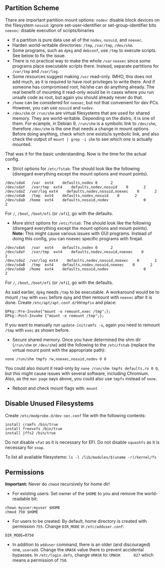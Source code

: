 ## Partition Scheme
There are important partition mount options:
`nodev`: disable block devices on the filesystem
`nosuid`: ignore set-user-identifier or set-group-identifier bits
`noexec`: disable execution of scripts/binaries

+ If a partition is pure data use all of the `nodev`, `nosuid`, and `noexec`.
+ Harden world-writable directories: `/tmp`, `/var/tmp`, `/dev/shm`.
+ Some programs, such as `dpkg` and `debconf`, use `/tmp` to execute scripts. See below to fix the issue.
+ There is no practical way to make the whole `/var` `noexec` since some programs place executable scripts there. Instead, separate partitions for `/var/tmp` and `/var/log`.
+ Some resources suggest making `/usr` read-only. IMHO, this does not add much, as it is required to have root privileges to write there. And if someone has compromised root, he/she can do anything already. The real benefit of mounting it read-only would be in cases where you run unsafe code as root, but again you should already never do that.
+ `/home` can be considered for `noexec`, but not that convenient for dev PCs. However, you can use `nosuid` and `nodev`.
+ `/dev/shm` or `/run/shm` are virtual filesystems that are used for shared memory. They are world-writable. Depending on the distro, it is one of them. For ecample, in Debian 9, `/run/shm` is a symbolic link to `/dev/shm`, therefore `/dev/shm` is the one that needs a change in mount options. Before doing anything, check which one exists/is symbolic link, and also check the output of `mount | grep -i shm` to see which one is actually mounted.

That was it for the basic understanding. Now is the time for the actual config.

+ Strict options for `/etc/fstab`: The should look like the following (disregard everything except the mount options and mount points).
```
/dev/sdaX   /var  ext4    defaults,nodev 0      2
/dev/sdaY   /var/tmp  ext4    defaults,nodev,nosuid    0       2
/dev/sdaZ  /var/log ext4    defaults,nodev,nosuid,noexec    0       2
/dev/sdaB   /tmp  ext4    defaults,nodev,nosuid    0       2
/dev/sdaD  /home  ext4    defaults,nosuid,nodev                0       2
```
For `/`, `/boot`, `/boot/efi` (or `/efi`), go with the defaults.

+ More strict options for `/etc/fstab`: The should look like the following (disregard everything except the mount options and mount points). **Note:** This might cause various issues with GUI programs. Instead of doing this config, you can noexec specific programs with firejail.
```
/dev/sdaX   /var  ext4    defaults,nodev 0      2
/dev/sdaY   /var/tmp  ext4    defaults,nodev,nosuid,noexec    0       2
/dev/sdaZ  /var/log ext4    defaults,nodev,nosuid,noexec    0       2
/dev/sdaB   /tmp  ext4    defaults,nodev,nosuid,noexec    0       2
/dev/sdaD  /home  ext4    defaults,nosuid,nodev                0       2
```
For `/`, `/boot`, `/boot/efi` (or `/efi`), go with the defaults.

As said earlier, `dpkg` needs `/tmp` to be executable. A workaround would be to mount `/tmp` with `exec` before `dpkg` and then remount with `noexec` after it is done. Create `/etc/apt/apt.conf.d/99tmpfix` and place:
```
DPkg::Pre-Invoke{"mount -o remount,exec /tmp";};
DPkg::Post-Invoke {"mount -o remount /tmp";};
```
If you want to manually run `update-initramfs -u`, again you need to remount `/tmp` with `exec` as shown before.

+ Secure shared memory. Once you have determined the shm dir (`/run/shm` or `/dev/shm`) add the following to the `/etc/fstab` (replace the virtual mount point with the appropriate path):
```
none /run/shm tmpfs rw,noexec,nosuid,nodev 0 0
```
You could also mount it read-only by `none /run/shm tmpfs defaults,ro 0 0`, but this might cause issues with several software, including Chromium. Also, as the `man page` says above, you could also use `tmpfs` instead of `none`.

+ Reboot and check mount flags with: `mount`

## Disable Unused Filesystems
Create `/etc/modprobe.d/dev-sec.conf` file with the following contents:
```
install cramfs /bin/true
install freevxfs /bin/true
install jffs2 /bin/true
```
Do not disable `vfat` as it is necessary for EFI.
Do not disable `squashfs` as it is necessary for `snap`.

To list all available filesystems: `ls -l /lib/modules/$(uname -r)/kernel/fs`

## Permissions
**Important:** Never do `chmod` recursively for home dir!
+ For existing users: Set owner of the `$HOME` to you and remove the world-readable bit:
```shell
chown myuser:myuser $HOME
chmod 750 $HOME
```
+ For users to be created: By default, home directory is created with permission `755`. Change `DIR_MODE` in `/etc/adduser.conf`:
```
DIR_MODE=0750
```

+ In addition to `adduser` command, there is an older (and discouraged) one, `useradd`. Change the `UMASK` value there to prevent accidental bypasses. In `/etc/login.defs`, change `UMASK` to: `UMASK		027` which means a permission of `750`.
